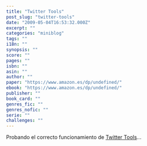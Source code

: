 ```yaml
---
title: "Twitter Tools"
post_slug: "twitter-tools"
date: "2009-05-04T16:53:32.000Z"
excerpt: ""
categories: "miniblog"
tags: ""
i18n: ""
synopsis: ""
score: ""
pages: ""
isbn: ""
asin: ""
author: ""
paper: "https://www.amazon.es/dp/undefined/"
ebook: "https://www.amazon.es/dp/undefined/"
publisher: ""
book_card: ""
genres_fic: ""
genres_nofic: ""
serie: ""
challenges: ""
---
```


Probando el correcto funcionamiento de [Twitter Tools](http://alexking.org/projects/wordpress/readme?project=twitter-tools)...
